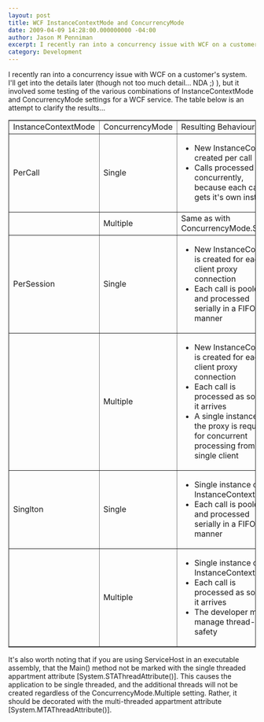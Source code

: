 ```yaml
---
layout: post
title: WCF InstanceContextMode and ConcurrencyMode
date: 2009-04-09 14:28:00.000000000 -04:00
author: Jason M Penniman
excerpt: I recently ran into a concurrency issue with WCF on a customer's system.  I'll get into the details later (though not too much detail... NDA ;) ), but it involved some testing of the various combinations of InstanceContextMode and ConcurrencyMode settings for a WCF service...
category: Development
---
```


I recently ran into a concurrency issue with WCF on a customer's system.  I'll get into the details later (though not too much detail... NDA ;) ), but it involved some testing of the various combinations of InstanceContextMode and ConcurrencyMode settings for a WCF service.  The table below is an attempt to clarify the results...


<table border="1" cellpadding="3" cellspacing="0" width="100%"><tbody><tr><td width="33%"><span>InstanceContextMode<br /></span></td><td width="33%"><span>ConcurrencyMode<br /></span></td><td width="33%"><span>Resulting Behaviour<br /></span></td></tr><tr><td width="33%"><span>PerCall<br /></span></td><td width="33%"><span>Single<br /></span></td><td width="33%"><ul><li><span>New InstanceContext created per call</span></li><li><span>Calls processed concurrently, because each call gets it's own instance<br /></span></li></ul></td></tr><tr><td width="33%"><span><br /></span></td><td width="33%"><span>Multiple<br /></span></td><td width="33%"><span>Same as with ConcurrencyMode.Single<br /></span></td></tr><tr><td width="33%"><span>PerSession<br /></span></td><td width="33%"><span>Single<br /></span></td><td width="33%"><ul><li><span>New InstanceContext is created for each client proxy connection</span></li><li><span>Each call is pooled and processed serially in a FIFO manner</span></li></ul></td></tr><tr><td width="33%"><br /></td><td width="33%"><span>Multiple<br /></span></td><td width="33%"><ul><li><span>New InstanceContext is created for each client proxy connection<br /></span></li><li><span>Each call is processed as soon as it arrives<br /></span></li><li><span>A single instance of the proxy is required for concurrent processing from a single client<br /></span></li></ul></td></tr><tr><td width="33%"><span>Singlton<br /></span></td><td width="33%"><span>Single<br /></span></td><td width="33%"><ul><li><span>Single instance of an InstanceContext<br /></span></li><li><span>Each call is pooled and processed serially in a FIFO manner</span></li></ul></td></tr><tr><td width="33%"><span><br /></span></td><td width="33%"><span>Multiple<br /></span></td><td width="33%"><ul><li><span>Single instance of an InstanceContext<br /></span></li><li><span>Each call is processed as soon as it arrives<br /></span></li><li><span>The developer must manage thread-safety<br /></span></li></ul></td></tr></tbody></table>


It's also worth noting that if you are using ServiceHost in an executable assembly, that the Main() method not be marked with the single threaded appartment attribute [System.STAThreadAttribute()].  This causes the application to be single threaded, and the additional threads will not be created regardless of the ConcurrencyMode.Multiple setting.  Rather, it should be decorated with the multi-threaded appartment attribute [System.MTAThreadAttribute()].
